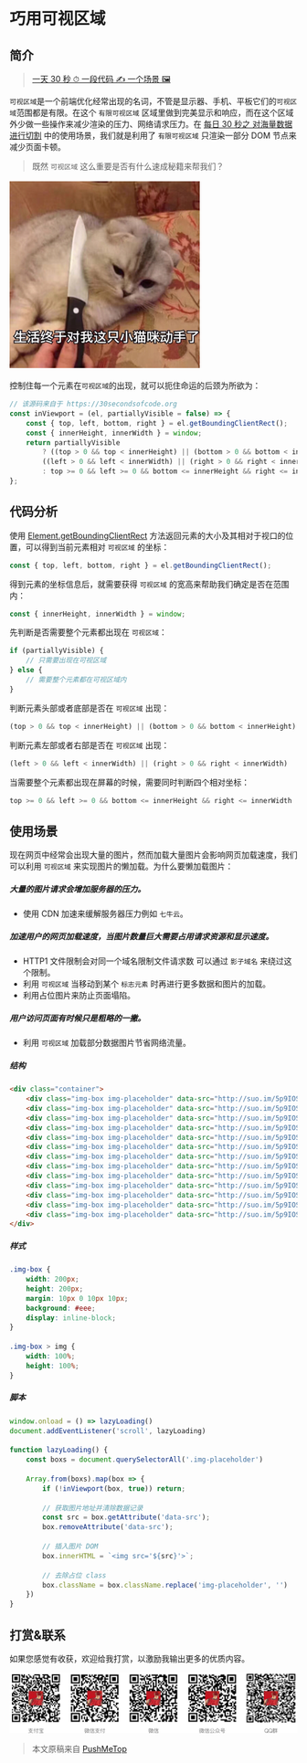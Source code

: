 # 巧用可视区域

## 简介

> [一天 30 秒 ⏱ 一段代码 ✍️ 一个场景 🖼](https://github.com/pushmetop/30-seconds-for-everyday)

`可视区域`是一个前端优化经常出现的名词，不管是显示器、手机、平板它们的`可视区域`范围都是有限。在这个 `有限可视区域` 区域里做到完美显示和响应，而在这个区域外少做一些操作来减少渲染的压力、网络请求压力。在 [每日 30 秒之 对海量数据进行切割](https://pushmetop.github.io/blog/chunk-for-30-seconds-of-code/) 中的使用场景，我们就是利用了 `有限可视区域` 只渲染一部分 DOM 节点来减少页面卡顿。

> 既然 `可视区域` 这么重要是否有什么速成秘籍来帮我们？

![生活终于对我这只小猫咪动手了](https://raw.githubusercontent.com/pushmetop/resource/master/pushmetop.github.io/element-is-visible-in-viewport-for-30-seconds/life-taken-me.png)

控制住每一个元素在`可视区域`的出现，就可以扼住命运的后颈为所欲为：

```javascript
// 该源码来自于 https://30secondsofcode.org
const inViewport = (el, partiallyVisible = false) => {
    const { top, left, bottom, right } = el.getBoundingClientRect();
    const { innerHeight, innerWidth } = window;
    return partiallyVisible
        ? ((top > 0 && top < innerHeight) || (bottom > 0 && bottom < innerHeight)) &&
        ((left > 0 && left < innerWidth) || (right > 0 && right < innerWidth))
        : top >= 0 && left >= 0 && bottom <= innerHeight && right <= innerWidth;
};
```

<!--more-->

## 代码分析

使用 [Element.getBoundingClientRect](https://developer.mozilla.org/zh-CN/docs/Web/API/Element/getBoundingClientRect) 方法返回元素的大小及其相对于视口的位置，可以得到当前元素相对 `可视区域` 的坐标：

```javascript
const { top, left, bottom, right } = el.getBoundingClientRect();
```

得到元素的坐标信息后，就需要获得 `可视区域` 的宽高来帮助我们确定是否在范围内：

```javascript
const { innerHeight, innerWidth } = window;
```

先判断是否需要整个元素都出现在 `可视区域`：

```javascript
if (partiallyVisible) {
    // 只需要出现在可视区域 
} else {
    // 需要整个元素都在可视区域内
}
```

判断元素头部或者底部是否在 `可视区域` 出现：

```javascript
(top > 0 && top < innerHeight) || (bottom > 0 && bottom < innerHeight)
```

判断元素左部或者右部是否在 `可视区域` 出现：

```javascript
(left > 0 && left < innerWidth) || (right > 0 && right < innerWidth)
```

当需要整个元素都出现在屏幕的时候，需要同时判断四个相对坐标：

```javascript
top >= 0 && left >= 0 && bottom <= innerHeight && right <= innerWidth
```

## 使用场景

现在网页中经常会出现大量的图片，然而加载大量图片会影响网页加载速度，我们可以利用 `可视区域` 来实现图片的懒加载。为什么要懒加载图片：

##### 大量的图片请求会增加服务器的压力。
* 使用 CDN 加速来缓解服务器压力例如 `七牛云`。

##### 加速用户的网页加载速度，当图片数量巨大需要占用请求资源和显示速度。
* HTTP1 文件限制会对同一个域名限制文件请求数 可以通过 `影子域名` 来绕过这个限制。
* 利用 `可视区域` 当移动到某个 `标志元素` 时再进行更多数据和图片的加载。
* 利用占位图片来防止页面塌陷。

##### 用户访问页面有时候只是粗略的一撇。
* 利用 `可视区域` 加载部分数据图片节省网络流量。

##### 结构

```html
<div class="container">
    <div class="img-box img-placeholder" data-src="http://suo.im/5p9IOS"></div>
    <div class="img-box img-placeholder" data-src="http://suo.im/5p9IOS"></div>
    <div class="img-box img-placeholder" data-src="http://suo.im/5p9IOS"></div>
    <div class="img-box img-placeholder" data-src="http://suo.im/5p9IOS"></div>
    <div class="img-box img-placeholder" data-src="http://suo.im/5p9IOS"></div>
    <div class="img-box img-placeholder" data-src="http://suo.im/5p9IOS"></div>
    <div class="img-box img-placeholder" data-src="http://suo.im/5p9IOS"></div>
    <div class="img-box img-placeholder" data-src="http://suo.im/5p9IOS"></div>
    <div class="img-box img-placeholder" data-src="http://suo.im/5p9IOS"></div>
    <div class="img-box img-placeholder" data-src="http://suo.im/5p9IOS"></div>
    <div class="img-box img-placeholder" data-src="http://suo.im/5p9IOS"></div>
    <div class="img-box img-placeholder" data-src="http://suo.im/5p9IOS"></div>
    <div class="img-box img-placeholder" data-src="http://suo.im/5p9IOS"></div>
</div>
```

##### 样式
```css
.img-box {
    width: 200px;
    height: 200px;
    margin: 10px 0 10px 10px;
    background: #eee;
    display: inline-block;
}

.img-box > img {
    width: 100%;
    height: 100%;
}
```

##### 脚本

```javascript
window.onload = () => lazyLoading()
document.addEventListener('scroll', lazyLoading)

function lazyLoading() {
    const boxs = document.querySelectorAll('.img-placeholder')

    Array.from(boxs).map(box => {
        if (!inViewport(box, true)) return;

        // 获取图片地址并清除数据记录 
        const src = box.getAttribute('data-src');
        box.removeAttribute('data-src');

        // 插入图片 DOM
        box.innerHTML = `<img src='${src}'>`;

        // 去除占位 class
        box.className = box.className.replace('img-placeholder', '')
    })
}
```

## 打赏&联系

如果您感觉有收获，欢迎给我打赏，以激励我输出更多的优质内容。

![打赏&联系](https://raw.githubusercontent.com/pushmetop/resource/master/donate/donate.png)

> 本文原稿来自 [PushMeTop](https://github.com/pushmetop)

